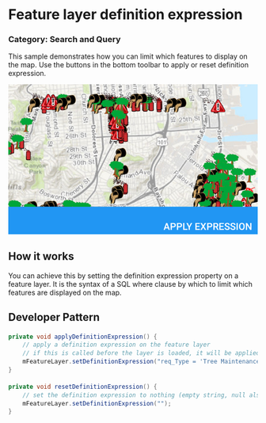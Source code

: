 # Feature layer definition expression
### Category: Search and Query
This sample demonstrates how you can limit which features to display on the map. Use the buttons in the bottom toolbar to apply or reset definition expression.

![Feature Layer Definition Expression App](feature-layer-definition-expression.png)

## How it works

You can achieve this by setting the definition expression property on a feature layer. It is the syntax of a SQL where clause by which to limit which features are displayed on the map.

## Developer Pattern
```java
private void applyDefinitionExpression() {
    // apply a definition expression on the feature layer
    // if this is called before the layer is loaded, it will be applied to the loaded layer
    mFeatureLayer.setDefinitionExpression("req_Type = 'Tree Maintenance or Damage'");
}

private void resetDefinitionExpression() {
    // set the definition expression to nothing (empty string, null also works)
    mFeatureLayer.setDefinitionExpression("");
}
```
